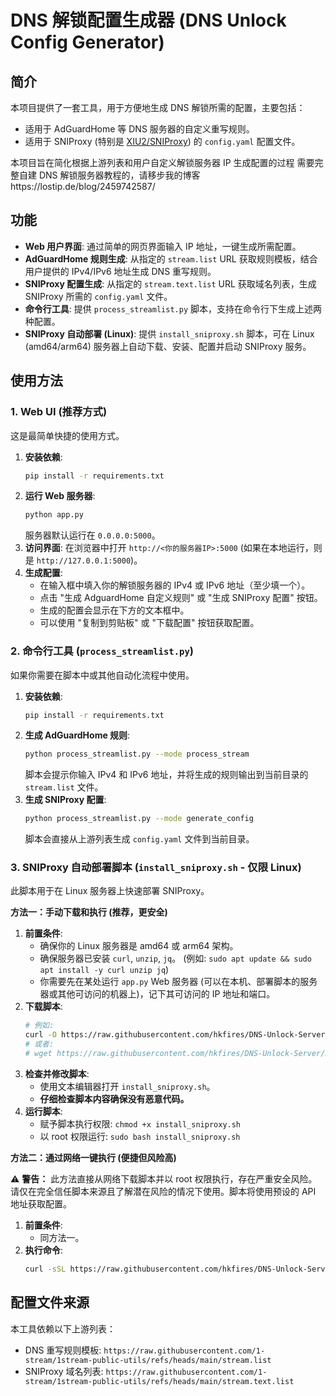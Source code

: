 # DNS 解锁配置生成器 (DNS Unlock Config Generator)

## 简介

本项目提供了一套工具，用于方便地生成 DNS 解锁所需的配置，主要包括：

*   适用于 AdGuardHome 等 DNS 服务器的自定义重写规则。
*   适用于 SNIProxy (特别是 [XIU2/SNIProxy](https://github.com/XIU2/SNIProxy)) 的 `config.yaml` 配置文件。

本项目旨在简化根据上游列表和用户自定义解锁服务器 IP 生成配置的过程
需要完整自建 DNS 解锁服务器教程的，请移步我的博客https://lostip.de/blog/2459742587/

## 功能

*   **Web 用户界面**: 通过简单的网页界面输入 IP 地址，一键生成所需配置。
*   **AdGuardHome 规则生成**: 从指定的 `stream.list` URL 获取规则模板，结合用户提供的 IPv4/IPv6 地址生成 DNS 重写规则。
*   **SNIProxy 配置生成**: 从指定的 `stream.text.list` URL 获取域名列表，生成 SNIProxy 所需的 `config.yaml` 文件。
*   **命令行工具**: 提供 `process_streamlist.py` 脚本，支持在命令行下生成上述两种配置。
*   **SNIProxy 自动部署 (Linux)**: 提供 `install_sniproxy.sh` 脚本，可在 Linux (amd64/arm64) 服务器上自动下载、安装、配置并启动 SNIProxy 服务。

## 使用方法

### 1. Web UI (推荐方式)

这是最简单快捷的使用方式。

1.  **安装依赖**:
    ```bash
    pip install -r requirements.txt
    ```
2.  **运行 Web 服务器**:
    ```bash
    python app.py
    ```
    服务器默认运行在 `0.0.0.0:5000`。
3.  **访问界面**:
    在浏览器中打开 `http://<你的服务器IP>:5000` (如果在本地运行，则是 `http://127.0.0.1:5000`)。
4.  **生成配置**:
    *   在输入框中填入你的解锁服务器的 IPv4 或 IPv6 地址（至少填一个）。
    *   点击 "生成 AdguardHome 自定义规则" 或 "生成 SNIProxy 配置" 按钮。
    *   生成的配置会显示在下方的文本框中。
    *   可以使用 "复制到剪贴板" 或 "下载配置" 按钮获取配置。

### 2. 命令行工具 (`process_streamlist.py`)

如果你需要在脚本中或其他自动化流程中使用。

1.  **安装依赖**:
    ```bash
    pip install -r requirements.txt
    ```
2.  **生成 AdGuardHome 规则**:
    ```bash
    python process_streamlist.py --mode process_stream
    ```
    脚本会提示你输入 IPv4 和 IPv6 地址，并将生成的规则输出到当前目录的 `stream.list` 文件。
3.  **生成 SNIProxy 配置**:
    ```bash
    python process_streamlist.py --mode generate_config
    ```
    脚本会直接从上游列表生成 `config.yaml` 文件到当前目录。

### 3. SNIProxy 自动部署脚本 (`install_sniproxy.sh` - 仅限 Linux)

此脚本用于在 Linux 服务器上快速部署 SNIProxy。

**方法一：手动下载和执行 (推荐，更安全)**

1.  **前置条件**:
    *   确保你的 Linux 服务器是 amd64 或 arm64 架构。
    *   确保服务器已安装 `curl`, `unzip`, `jq`。 (例如: `sudo apt update && sudo apt install -y curl unzip jq`)
    *   你需要先在某处运行 `app.py` Web 服务器 (可以在本机、部署脚本的服务器或其他可访问的机器上)，记下其可访问的 IP 地址和端口。
2.  **下载脚本**:
    ```bash
    # 例如:
    curl -O https://raw.githubusercontent.com/hkfires/DNS-Unlock-Server/main/install_sniproxy.sh
    # 或者:
    # wget https://raw.githubusercontent.com/hkfires/DNS-Unlock-Server/main/install_sniproxy.sh
    ```
3.  **检查并修改脚本**:
    *   使用文本编辑器打开 `install_sniproxy.sh`。
    *   **仔细检查脚本内容确保没有恶意代码。**
4.  **运行脚本**:
    *   赋予脚本执行权限: `chmod +x install_sniproxy.sh`
    *   以 root 权限运行: `sudo bash install_sniproxy.sh`

**方法二：通过网络一键执行 (便捷但风险高)**

⚠️ **警告：** 此方法直接从网络下载脚本并以 root 权限执行，存在严重安全风险。请仅在完全信任脚本来源且了解潜在风险的情况下使用。脚本将使用预设的 API 地址获取配置。

1.  **前置条件**:
    *   同方法一。
2.  **执行命令**:
    ```bash
    curl -sSL https://raw.githubusercontent.com/hkfires/DNS-Unlock-Server/main/install_sniproxy.sh | sudo bash
    ```

## 配置文件来源

本工具依赖以下上游列表：

*   DNS 重写规则模板: `https://raw.githubusercontent.com/1-stream/1stream-public-utils/refs/heads/main/stream.list`
*   SNIProxy 域名列表: `https://raw.githubusercontent.com/1-stream/1stream-public-utils/refs/heads/main/stream.text.list`
